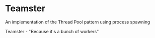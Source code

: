 # Teamster
An implementation of the Thread Pool pattern using process spawning

Teamster - "Because it's a bunch of workers"
